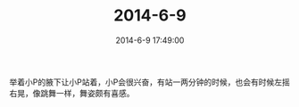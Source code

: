 ﻿---
title: "2014-6-9"
date: 2014-6-9 17:49:00
tags:
categories: 爸爸
---
举着小P的腋下让小P站着，小P会很兴奋，有站一两分钟的时候，也会有时候左摇右晃，像跳舞一样，舞姿颇有喜感。 